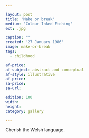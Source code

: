 ```yaml
---

layout: post
title: 'Make or break'
medium: 'Colour Inked Etching'
ext: .jpg

caption: ""
created: '27 January 1986'
image: make-or-break
tags:
  - childhood

af-price:
af-subject: abstract and conceptual
af-style: illustrative
af-price:
sa-price:
sa-url:

edition: 100
width:
height:
category: gallery

---
```


Cherish the Welsh language.
